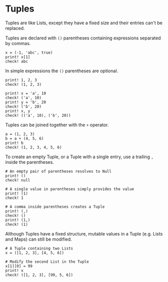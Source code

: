 # Tuples

Tuples are like Lists, except they have a fixed size and their entries can't be replaced. 

Tuples are declared with `()` parentheses containing expressions separated by commas. 

```koto
x = (-1, 'abc', true)
print! x[1]
check! abc
```

In simple expressions the `()` parentheses are optional.

```koto
print! 1, 2, 3
check! (1, 2, 3)

print! x = 'a', 10
check! ('a', 10)
print! y = 'b', 20
check! ('b', 20)
print! x, y
check! (('a', 10), ('b', 20))
```

Tuples can be joined together with the `+` operator.

```koto
a = (1, 2, 3)
b = a + (4, 5, 6)
print! b
check! (1, 2, 3, 4, 5, 6)
```

To create an empty Tuple, or a Tuple with a single entry, use a trailing `,` inside the parentheses.

```koto
# An empty pair of parentheses resolves to Null
print! () 
check! null

# A single value in parentheses simply provides the value
print! (1) 
check! 1

# A comma inside parentheses creates a Tuple 
print! (,) 
check! ()
print! (1,)
check! (1)
```

Although Tuples have a fixed structure, mutable values in a Tuple (e.g. Lists and Maps) can still be modified.

```koto
# A Tuple containing two Lists
x = ([1, 2, 3], [4, 5, 6])

# Modify the second List in the Tuple
x[1][0] = 99
print! x
check! ([1, 2, 3], [99, 5, 6])
```
